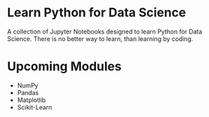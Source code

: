 # Learn Python for Data Science
A collection of Jupyter Notebooks designed to learn Python for Data Science. There is no better way to learn, than learning by coding.

# Upcoming Modules
* NumPy
* Pandas
* Matplotlib
* Scikit-Learn
